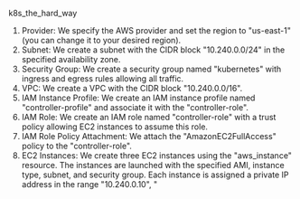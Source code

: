 k8s_the_hard_way

1. Provider: We specify the AWS provider and set the region to "us-east-1" (you can change it to your desired region).
2. Subnet: We create a subnet with the CIDR block "10.240.0.0/24" in the specified availability zone.
3. Security Group: We create a security group named "kubernetes" with ingress and egress rules allowing all traffic.
4. VPC: We create a VPC with the CIDR block "10.240.0.0/16".
5. IAM Instance Profile: We create an IAM instance profile named "controller-profile" and associate it with the "controller-role".
6. IAM Role: We create an IAM role named "controller-role" with a trust policy allowing EC2 instances to assume this role.
7. IAM Role Policy Attachment: We attach the "AmazonEC2FullAccess" policy to the "controller-role".
8. EC2 Instances: We create three EC2 instances using the "aws_instance" resource. The instances are launched with the specified AMI, instance type, subnet, and security group. Each instance is assigned a private IP address in the range "10.240.0.10", "
